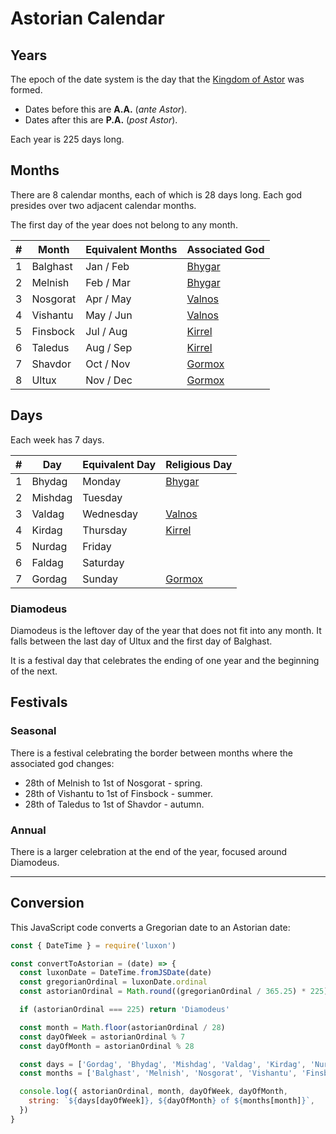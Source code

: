 # Astorian Calendar

## Years

The epoch of the date system is the day that the [Kingdom of Astor](../civilisations/kingdom-of-astor/index.md) was formed.

- Dates before this are **A.A.** (*ante Astor*).
- Dates after this are **P.A.** (*post Astor*).

Each year is 225 days long.

## Months

There are 8 calendar months, each of which is 28 days long. Each god presides over two adjacent calendar months.

The first day of the year does not belong to any month.

| # | Month | Equivalent Months | Associated God |
| --- | --- | --- | --- |
| 1 | Balghast | Jan / Feb | [Bhygar](../gods/gods/bhygar.md) |
| 2 | Melnish | Feb / Mar | [Bhygar](../gods/gods/bhygar.md) |
| 3 | Nosgorat | Apr / May | [Valnos](../gods/gods/valnos.md) |
| 4 | Vishantu | May / Jun | [Valnos](../gods/gods/valnos.md) |
| 5 | Finsbock | Jul / Aug | [Kirrel](../gods/gods/kirrel.md) |
| 6 | Taledus | Aug / Sep | [Kirrel](../gods/gods/kirrel.md) |
| 7 | Shavdor | Oct / Nov | [Gormox](../gods/gods/gormox.md) |
| 8 | Ultux | Nov / Dec | [Gormox](../gods/gods/gormox.md) |

## Days

Each week has 7 days.

| # | Day | Equivalent Day | Religious Day |
| --- | --- | --- | --- |
| 1 | Bhydag | Monday | [Bhygar](../gods/gods/bhygar.md) |
| 2 | Mishdag | Tuesday | |
| 3 | Valdag | Wednesday | [Valnos](../gods/gods/valnos.md) |
| 4 | Kirdag | Thursday | [Kirrel](../gods/gods/kirrel.md) |
| 5 | Nurdag | Friday | |
| 6 | Faldag | Saturday | |
| 7 | Gordag | Sunday | [Gormox](../gods/gods/gormox.md) |

### Diamodeus

Diamodeus is the leftover day of the year that does not fit into any month. It falls between the last day of Ultux and the first day of Balghast.

It is a festival day that celebrates the ending of one year and the beginning of the next.

## Festivals

### Seasonal

There is a festival celebrating the border between months where the associated god changes:

- 28th of Melnish to 1st of Nosgorat - spring.
- 28th of Vishantu to 1st of Finsbock - summer.
- 28th of Taledus to 1st of Shavdor - autumn.

### Annual

There is a larger celebration at the end of the year, focused around Diamodeus.

---

## Conversion

This JavaScript code converts a Gregorian date to an Astorian date:

```javascript
const { DateTime } = require('luxon')

const convertToAstorian = (date) => {
  const luxonDate = DateTime.fromJSDate(date)
  const gregorianOrdinal = luxonDate.ordinal
  const astorianOrdinal = Math.round((gregorianOrdinal / 365.25) * 225)

  if (astorianOrdinal === 225) return 'Diamodeus'

  const month = Math.floor(astorianOrdinal / 28)
  const dayOfWeek = astorianOrdinal % 7
  const dayOfMonth = astorianOrdinal % 28

  const days = ['Gordag', 'Bhydag', 'Mishdag', 'Valdag', 'Kirdag', 'Nurdag', 'Faldag']
  const months = ['Balghast', 'Melnish', 'Nosgorat', 'Vishantu', 'Finsbock', 'Taledus', 'Shavdor', 'Ultux']

  console.log({ astorianOrdinal, month, dayOfWeek, dayOfMonth,
    string: `${days[dayOfWeek]}, ${dayOfMonth} of ${months[month]}`,
  })
}
```

